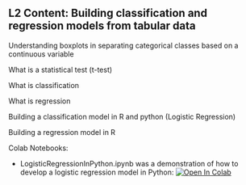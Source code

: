 ## L2 Content: Building classification and regression models from tabular data


Understanding boxplots in separating categorical classes based on a continuous variable 

What is a statistical test (t-test)

What is classification 

What is regression

Building a classification model in R and python (Logistic Regression)

Building a regression model in R 


Colab Notebooks:
* LogisticRegressionInPython.ipynb was a demonstration of how to develop a logistic regression model in Python:
[![Open In Colab](https://colab.research.google.com/assets/colab-badge.svg)](https://colab.research.google.com/github/menonpg/CMU_PGSS_2021/Week01/L2-762021/LogisticRegressionInPython.ipynb)

